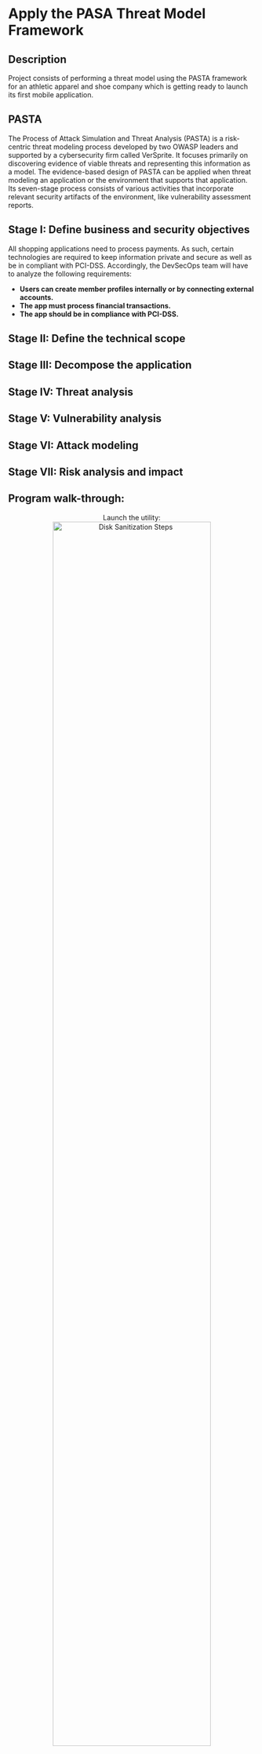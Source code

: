 <h1>Apply the PASA Threat Model Framework</h1>

<h2>Description</h2>
Project consists of performing a threat model using the PASTA framework for an athletic apparel and shoe company which is getting ready to launch its first mobile application.
<br />

<h2>PASTA</h2>
The Process of Attack Simulation and Threat Analysis (PASTA) is a risk-centric threat modeling process developed by two OWASP leaders and supported by a cybersecurity firm called VerSprite. It focuses primarily on discovering evidence of viable threats and representing this information as a model. The evidence-based design of PASTA can be applied when threat modeling an application or the environment that supports that application. Its seven-stage process consists of various activities that incorporate relevant security artifacts of the environment, like vulnerability assessment reports.


<h2>Stage I: Define business and security objectives</h2>
All shopping applications need to process payments. As such, certain technologies are required to keep information private and secure as well as be in compliant with PCI-DSS. Accordingly, the DevSecOps team will have to analyze the following requirements: 

- <b>Users can create member profiles internally or by
connecting external accounts.</b>
- <b>The app must process financial transactions.</b>
- <b>The app should be in compliance with PCI-DSS.</b>

<h2>Stage II: Define the technical scope</h2>

<h2>Stage III: Decompose the application</h2>

<h2>Stage IV: Threat analysis</h2>

<h2>Stage V: Vulnerability analysis</h2>

<h2>Stage VI: Attack modeling</h2>

<h2>Stage VII: Risk analysis and impact</h2>

<h2>Program walk-through:</h2>

<p align="center">
Launch the utility: <br/>
<img src="https://i.imgur.com/62TgaWL.png" height="80%" width="80%" alt="Disk Sanitization Steps"/>
<br />
<br />
Select the disk:  <br/>
<img src="https://i.imgur.com/tcTyMUE.png" height="80%" width="80%" alt="Disk Sanitization Steps"/>
<br />
<br />
Enter the number of passes: <br/>
<img src="https://i.imgur.com/nCIbXbg.png" height="80%" width="80%" alt="Disk Sanitization Steps"/>
<br />
<br />
Confirm your selection:  <br/>
<img src="https://i.imgur.com/cdFHBiU.png" height="80%" width="80%" alt="Disk Sanitization Steps"/>
<br />
<br />
Wait for process to complete (may take some time):  <br/>
<img src="https://i.imgur.com/JL945Ga.png" height="80%" width="80%" alt="Disk Sanitization Steps"/>
<br />
<br />
Sanitization complete:  <br/>
<img src="https://i.imgur.com/K71yaM2.png" height="80%" width="80%" alt="Disk Sanitization Steps"/>
<br />
<br />
Observe the wiped disk:  <br/>
<img src="https://i.imgur.com/AeZkvFQ.png" height="80%" width="80%" alt="Disk Sanitization Steps"/>
</p>

<!--
 ```diff
- text in red
+ text in green
! text in orange
# text in gray
@@ text in purple (and bold)@@
```
--!>
